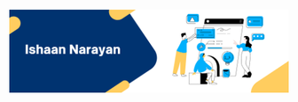 ![Header](https://github.com/ishaanntyagi/ishaanntyagi/blob/main/Blue%20Playful%20Productivity%20Blog%20LinkedIn%20Article%20Cover%20Image.png)
